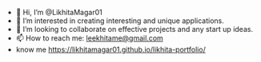 - 👋 Hi, I’m @LikhitaMagar01
- 👀 I’m interested in creating interesting and unique applications.
- 💞️ I’m looking to collaborate on effective projects and any start up ideas.
- 📫 How to reach me: leekhitame@gmail.com
- know me https://likhitamagar01.github.io/likhita-portfolio/
